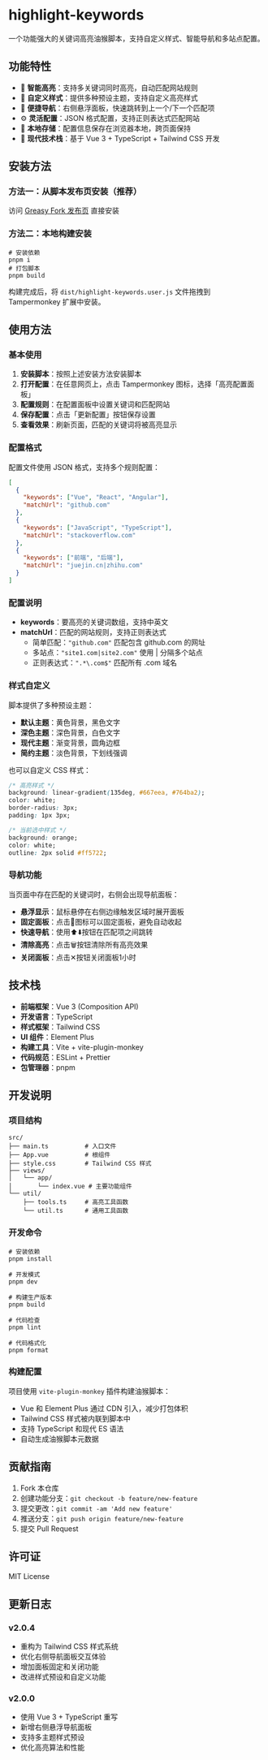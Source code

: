 # highlight-keywords

一个功能强大的关键词高亮油猴脚本，支持自定义样式、智能导航和多站点配置。

## 功能特性

- 🎯 **智能高亮**：支持多关键词同时高亮，自动匹配网站规则
- 🎨 **自定义样式**：提供多种预设主题，支持自定义高亮样式
- 🧭 **便捷导航**：右侧悬浮面板，快速跳转到上一个/下一个匹配项
- ⚙️ **灵活配置**：JSON 格式配置，支持正则表达式匹配网站
- 💾 **本地存储**：配置信息保存在浏览器本地，跨页面保持
- 🔧 **现代技术栈**：基于 Vue 3 + TypeScript + Tailwind CSS 开发

## 安装方法

### 方法一：从脚本发布页安装（推荐）

访问 [Greasy Fork 发布页](https://greasyfork.org/zh-CN/scripts/461411-highlight-keywords) 直接安装

### 方法二：本地构建安装

```shell
# 安装依赖
pnpm i
# 打包脚本
pnpm build
```

构建完成后，将 `dist/highlight-keywords.user.js` 文件拖拽到 Tampermonkey 扩展中安装。

## 使用方法

### 基本使用

1. **安装脚本**：按照上述安装方法安装脚本
2. **打开配置**：在任意网页上，点击 Tampermonkey 图标，选择「高亮配置面板」
3. **配置规则**：在配置面板中设置关键词和匹配网站
4. **保存配置**：点击「更新配置」按钮保存设置
5. **查看效果**：刷新页面，匹配的关键词将被高亮显示

### 配置格式

配置文件使用 JSON 格式，支持多个规则配置：

```json
[
  {
    "keywords": ["Vue", "React", "Angular"],
    "matchUrl": "github.com"
  },
  {
    "keywords": ["JavaScript", "TypeScript"],
    "matchUrl": "stackoverflow.com"
  },
  {
    "keywords": ["前端", "后端"],
    "matchUrl": "juejin.cn|zhihu.com"
  }
]
```

### 配置说明

- **keywords**：要高亮的关键词数组，支持中英文
- **matchUrl**：匹配的网站规则，支持正则表达式
  - 简单匹配：`"github.com"` 匹配包含 github.com 的网址
  - 多站点：`"site1.com|site2.com"` 使用 | 分隔多个站点
  - 正则表达式：`".*\.com$"` 匹配所有 .com 域名

### 样式自定义

脚本提供了多种预设主题：

- **默认主题**：黄色背景，黑色文字
- **深色主题**：深色背景，白色文字
- **现代主题**：渐变背景，圆角边框
- **简约主题**：淡色背景，下划线强调

也可以自定义 CSS 样式：

```css
/* 高亮样式 */
background: linear-gradient(135deg, #667eea, #764ba2); 
color: white; 
border-radius: 3px; 
padding: 1px 3px;

/* 当前选中样式 */
background: orange; 
color: white; 
outline: 2px solid #ff5722;
```

### 导航功能

当页面中存在匹配的关键词时，右侧会出现导航面板：

- **悬浮显示**：鼠标悬停在右侧边缘触发区域时展开面板
- **固定面板**：点击📍图标可以固定面板，避免自动收起
- **快速导航**：使用⬆️⬇️按钮在匹配项之间跳转
- **清除高亮**：点击🗑️按钮清除所有高亮效果
- **关闭面板**：点击✕按钮关闭面板1小时

## 技术栈

- **前端框架**：Vue 3 (Composition API)
- **开发语言**：TypeScript
- **样式框架**：Tailwind CSS
- **UI 组件**：Element Plus
- **构建工具**：Vite + vite-plugin-monkey
- **代码规范**：ESLint + Prettier
- **包管理器**：pnpm

## 开发说明

### 项目结构

```
src/
├── main.ts          # 入口文件
├── App.vue          # 根组件
├── style.css        # Tailwind CSS 样式
├── views/
│   └── app/
│       └── index.vue # 主要功能组件
└── util/
    ├── tools.ts     # 高亮工具函数
    └── util.ts      # 通用工具函数
```

### 开发命令

```shell
# 安装依赖
pnpm install

# 开发模式
pnpm dev

# 构建生产版本
pnpm build

# 代码检查
pnpm lint

# 代码格式化
pnpm format
```

### 构建配置

项目使用 `vite-plugin-monkey` 插件构建油猴脚本：

- Vue 和 Element Plus 通过 CDN 引入，减少打包体积
- Tailwind CSS 样式被内联到脚本中
- 支持 TypeScript 和现代 ES 语法
- 自动生成油猴脚本元数据

## 贡献指南

1. Fork 本仓库
2. 创建功能分支：`git checkout -b feature/new-feature`
3. 提交更改：`git commit -am 'Add new feature'`
4. 推送分支：`git push origin feature/new-feature`
5. 提交 Pull Request

## 许可证

MIT License

## 更新日志

### v2.0.4
- 重构为 Tailwind CSS 样式系统
- 优化右侧导航面板交互体验
- 增加面板固定和关闭功能
- 改进样式预设和自定义功能

### v2.0.0
- 使用 Vue 3 + TypeScript 重写
- 新增右侧悬浮导航面板
- 支持多主题样式预设
- 优化高亮算法和性能

